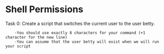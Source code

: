 # Shell Permissions

Task 0:
        Create a script that switches the current user to the user betty.

        -You should use exactly 8 characters for your command (+1 character for the new line)
        -You can assume that the user betty will exist when we will run your script
